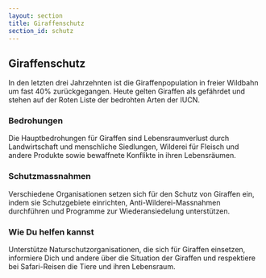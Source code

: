 ```yaml
---
layout: section
title: Giraffenschutz
section_id: schutz
---
```


## Giraffenschutz

In den letzten drei Jahrzehnten ist die Giraffenpopulation in freier Wildbahn um fast 40% zurückgegangen. Heute gelten Giraffen als gefährdet und stehen auf der Roten Liste der bedrohten Arten der IUCN.

### Bedrohungen
Die Hauptbedrohungen für Giraffen sind Lebensraumverlust durch Landwirtschaft und menschliche Siedlungen, Wilderei für Fleisch und andere Produkte sowie bewaffnete Konflikte in ihren Lebensräumen.

### Schutzmassnahmen
Verschiedene Organisationen setzen sich für den Schutz von Giraffen ein, indem sie Schutzgebiete einrichten, Anti-Wilderei-Massnahmen durchführen und Programme zur Wiederansiedelung unterstützen.

### Wie Du helfen kannst
Unterstütze Naturschutzorganisationen, die sich für Giraffen einsetzen, informiere Dich und andere über die Situation der Giraffen und respektiere bei Safari-Reisen die Tiere und ihren Lebensraum.
